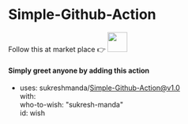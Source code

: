 # Simple-Github-Action

Follow this at market place 👉 [<img src = "https://avatars0.githubusercontent.com/u/44036562?s=200&v=4" width= "40px">](https://github.com/marketplace/actions/simple-github-action)

#### Simply greet anyone by adding this action

- uses: sukreshmanda/Simple-Github-Action@v1.0<br />
  with:<br />
   who-to-wish: "sukresh-manda"<br />
  id: wish<br />
